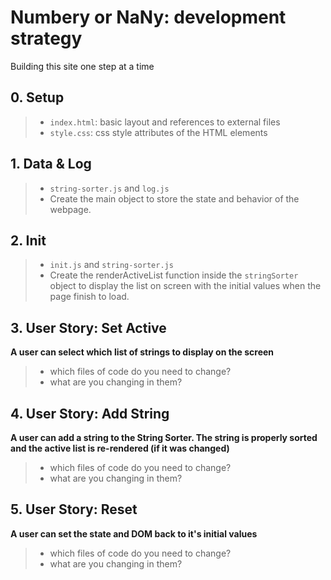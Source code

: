# Numbery or NaNy: development strategy

Building this site one step at a time

## 0. Setup


> * `index.html`: basic layout and references to external files
> * `style.css`: css style attributes of the HTML elements

## 1. Data & Log

> * `string-sorter.js` and `log.js`
> * Create the main object to store the state and behavior of the webpage.

## 2. Init

> * `init.js` and `string-sorter.js`
> * Create the renderActiveList function inside the `stringSorter` object to display the list on screen with the initial values when the page finish to load.

## 3. User Story: Set Active

__A user can select which list of strings to display on the screen__

> * which files of code do you need to change?
> * what are you changing in them?

## 4. User Story: Add String

__A user can add a string to the String Sorter. The string is properly sorted and the active list is re-rendered (if it was changed)__

> * which files of code do you need to change?
> * what are you changing in them?

## 5. User Story: Reset

__A user can set the state and DOM back to it's initial values__

> * which files of code do you need to change?
> * what are you changing in them?

